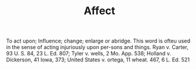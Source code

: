 ---
title: Affect
permalink: "/definitions/affect.html"
body: To act upon; Influence; change; enlarge or abridge. This word is ofteu used
  in the sense of acting injuriously upon per-sons and things. Ryan v. Carter, 93
  U. S. 84, 23 L. Ed. 807; Tyler v. wells, 2 Mo. App. 538; Holland v. Dickerson, 41
  Iowa, 373; United States v. ortega, 11 wheat. 467, 6 L. Ed. 521
published_at: '2018-07-07'
layout: post
---
